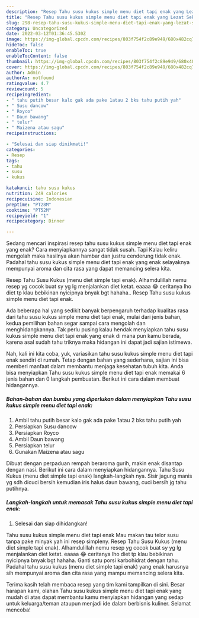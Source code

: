 ```yaml
---
description: "Resep Tahu susu kukus simple menu diet tapi enak yang Lezat Sekali , Enak"
title: "Resep Tahu susu kukus simple menu diet tapi enak yang Lezat Sekali , Enak"
slug: 298-resep-tahu-susu-kukus-simple-menu-diet-tapi-enak-yang-lezat-sekali-enak
category: Uncategorized
date: 2022-03-12T01:36:45.530Z
image: https://img-global.cpcdn.com/recipes/803f754f2c89e949/680x482cq70/tahu-susu-kukus-simple-menu-diet-tapi-enak-foto-resep-utama.jpg
hideToc: false
enableToc: true
enableTocContent: false
thumbnail: https://img-global.cpcdn.com/recipes/803f754f2c89e949/680x482cq70/tahu-susu-kukus-simple-menu-diet-tapi-enak-foto-resep-utama.jpg
cover: https://img-global.cpcdn.com/recipes/803f754f2c89e949/680x482cq70/tahu-susu-kukus-simple-menu-diet-tapi-enak-foto-resep-utama.jpg
author: Admin
authorAv: notfound
ratingvalue: 4.7
reviewcount: 5
recipeingredient:
- " tahu putih besar kalo gak ada pake 1atau 2 bks tahu putih yah"
- " Susu dancow"
- " Royco"
- " Daun bawang"
- " telur"
- " Maizena atau sagu"
recipeinstructions:

- "Selesai dan siap dinikmati!"
categories:
- Resep
tags:
- tahu
- susu
- kukus

katakunci: tahu susu kukus 
nutrition: 249 calories
recipecuisine: Indonesian
preptime: "PT28M"
cooktime: "PT52M"
recipeyield: "1"
recipecategory: Dinner

---
```



Sedang mencari inspirasi resep tahu susu kukus simple menu diet tapi enak yang enak? Cara menyiapkannya sangat tidak susah. Tapi Kalau keliru mengolah maka hasilnya akan hambar dan justru cenderung tidak enak. Padahal tahu susu kukus simple menu diet tapi enak yang enak selayaknya mempunyai aroma dan cita rasa yang dapat memancing selera kita.


Resep Tahu Susu Kukus (menu diet simple tapi enak). Alhamdulillah nemu resep yg cocok buat sy yg lg menjalankan diet ketat. eaaaa 😂 ceritanya lho diet tp klau bebikinan nyicipnya bnyak bgt hahaha.. Resep Tahu susu kukus simple menu diet tapi enak.

Ada beberapa hal yang sedikit banyak berpengaruh terhadap kualitas rasa dari tahu susu kukus simple menu diet tapi enak, mulai dari jenis bahan, kedua pemilihan bahan segar sampai cara mengolah dan menghidangkannya. Tak perlu pusing kalau hendak menyiapkan tahu susu kukus simple menu diet tapi enak yang enak di mana pun kamu berada, karena asal sudah tahu triknya maka hidangan ini dapat jadi sajian istimewa.


Nah, kali ini kita coba, yuk, variasikan tahu susu kukus simple menu diet tapi enak sendiri di rumah. Tetap dengan bahan yang sederhana, sajian ini bisa memberi manfaat dalam membantu menjaga kesehatan tubuh kita. Anda bisa menyiapkan Tahu susu kukus simple menu diet tapi enak memakai 6 jenis bahan dan 0 langkah pembuatan. Berikut ini cara dalam membuat hidangannya.

<!--inarticleads1-->

##### Bahan-bahan dan bumbu yang diperlukan dalam menyiapkan Tahu susu kukus simple menu diet tapi enak:

1. Ambil  tahu putih besar kalo gak ada pake 1atau 2 bks tahu putih yah
1. Persiapkan  Susu dancow
1. Persiapkan  Royco
1. Ambil  Daun bawang
1. Persiapkan  telur
1. Gunakan  Maizena atau sagu


Dibuat dengan perpaduan rempah beraroma gurih, makin enak disantap dengan nasi. Berikut ini cara dalam menyiapkan hidangannya. Tahu Susu Kukus (menu diet simple tapi enak) langkah-langkah nya. Sisir jagung manis yg sdh dicuci bersih kemudian iris halus daun bawang, cuci bersih jg tahu putihnya. 

<!--inarticleads2-->

##### Langkah-langkah untuk memasak Tahu susu kukus simple menu diet tapi enak:


1. Selesai dan siap dihidangkan!

Tahu susu kukus simple menu diet tapi enak Mau makan tau telor susu tanpa pake minyak yah ini resep simpleny. Resep Tahu Susu Kukus (menu diet simple tapi enak). Alhamdulillah nemu resep yg cocok buat sy yg lg menjalankan diet ketat. eaaaa 😂 ceritanya lho diet tp klau bebikinan nyicipnya bnyak bgt hahaha. Ganti satu porsi karbohidrat dengan tahu. Padahal tahu susu kukus (menu diet simple tapi enak) yang enak harusnya sih mempunyai aroma dan cita rasa yang mampu memancing selera kita. 

Terima kasih telah membaca resep yang tim kami tampilkan di sini. Besar harapan kami, olahan Tahu susu kukus simple menu diet tapi enak yang mudah di atas dapat membantu kamu menyiapkan hidangan yang sedap untuk keluarga/teman ataupun menjadi ide dalam berbisnis kuliner. Selamat mencoba!
